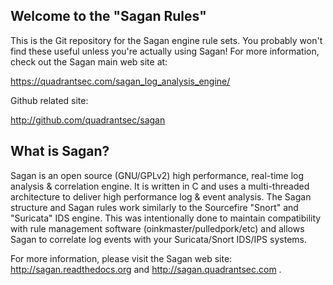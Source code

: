Welcome to the "Sagan Rules"
----------------------------

This is the Git repository for the Sagan engine rule sets.  You 
probably won't find these useful unless you're actually using Sagan!
For more information,  check out the Sagan main web site at:

https://quadrantsec.com/sagan_log_analysis_engine/

Github related site:

http://github.com/quadrantsec/sagan

What is Sagan? 
--------------

Sagan is an open source (GNU/GPLv2) high performance, real-time log 
analysis & correlation engine.  It is written in C and uses a 
multi-threaded architecture to deliver high performance log & event 
analysis. The Sagan structure and Sagan rules work similarly to the 
Sourcefire "Snort" and "Suricata" IDS engine. This was intentionally 
done to maintain compatibility with rule management software 
(oinkmaster/pulledpork/etc) and allows Sagan to correlate log events 
with your Suricata/Snort IDS/IPS systems. 

For more information, please visit the Sagan web site: 
http://sagan.readthedocs.org and http://sagan.quadrantsec.com .

